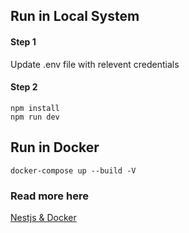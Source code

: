 ## Run in Local System

#### Step 1

Update .env file with relevent credentials

#### Step 2

```
npm install
npm run dev
```

## Run in Docker

`docker-compose up --build -V`

### Read more here

[Nestjs & Docker](https://blog.logrocket.com/containerized-development-nestjs-docker/)
